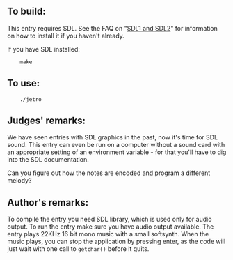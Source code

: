 ## To build:

This entry requires SDL.  See the
FAQ on "[SDL1 and SDL2](../../faq.html#SDL)"
for information on how to install it if you
haven't already.

If you have SDL installed:

``` <!---sh-->
    make
```


## To use:

``` <!---sh-->
    ./jetro
```


## Judges' remarks:

We have seen entries with SDL graphics in the past, now it's time for SDL
sound. This entry can even be run on a computer without a sound card with an
appropriate setting of an environment variable - for that you'll have to dig
into the SDL documentation.

Can you figure out how the notes are encoded and program a different melody?


## Author's remarks:

To compile the entry you need SDL library, which is used only for audio
output. To run the entry make sure you have audio output available. The entry
plays 22KHz 16 bit mono music with a small softsynth. When the music plays,
you can stop the application by pressing enter, as the code will just wait
with one call to `getchar()` before it quits.


<!--

    Copyright © 1984-2024 by Landon Curt Noll. All Rights Reserved.

    You are free to share and adapt this file under the terms of this license:

        Creative Commons Attribution-ShareAlike 4.0 International (CC BY-SA 4.0)

    For more information, see:

        https://creativecommons.org/licenses/by-sa/4.0/

-->
